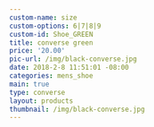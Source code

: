 ```yaml
---
custom-name: size
custom-options: 6|7|8|9
custom-id: Shoe_GREEN
title: converse green
price: '20.00'
pic-url: /img/black-converse.jpg
date: 2018-2-8 11:51:01 -08:00
categories: mens_shoe
main: true
type: converse
layout: products
thumbnail: /img/black-converse.jpg
---
```

